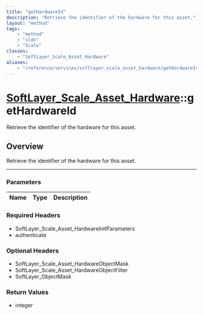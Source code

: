 ```yaml
---
title: "getHardwareId"
description: "Retrieve the identifier of the hardware for this asset."
layout: "method"
tags:
    - "method"
    - "sldn"
    - "Scale"
classes:
    - "SoftLayer_Scale_Asset_Hardware"
aliases:
    - "/reference/services/softlayer_scale_asset_hardware/getHardwareId"
---
```

# [SoftLayer_Scale_Asset_Hardware](/reference/services/SoftLayer_Scale_Asset_Hardware)::getHardwareId

Retrieve the identifier of the hardware for this asset.


## Overview 
Retrieve the identifier of the hardware for this asset.

-----

### Parameters 
|Name | Type | Description |
| --- | --- | --- |


### Required Headers
* SoftLayer_Scale_Asset_HardwareInitParameters
* authenticate


### Optional Headers
* SoftLayer_Scale_Asset_HardwareObjectMask
* SoftLayer_Scale_Asset_HardwareObjectFilter
* SoftLayer_ObjectMask

### Return Values
* integer




